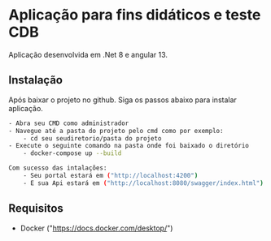 # Aplicação para fins didáticos e teste CDB

Aplicação desenvolvida em .Net 8 e angular 13.

## Instalação

Após baixar o projeto no github. Siga os passos abaixo para instalar aplicação.

```bash
- Abra seu CMD como administrador
- Navegue até a pasta do projeto pelo cmd como por exemplo:
	- cd seu seudiretorio/pasta do projeto
- Execute o seguinte comando na pasta onde foi baixado o diretório
	- docker-compose up --build

Com sucesso das intalações:
	- Seu portal estará em ("http://localhost:4200")
	- E sua Api estará em ("http://localhost:8080/swagger/index.html")
```

## Requisitos

- Docker ("https://docs.docker.com/desktop/")
